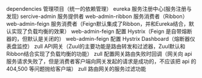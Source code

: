 dependencies 管理项目（统一的依赖管理）
eureka 服务注册中心(服务注册与发现)
sercive-admin 服务提供者
web-admin-ribbon 服务消费者（Ribbon）
web-admin-feign 服务消费者（Feign默认集成了Ribbon，并和Eureka结合，默认实现了负载均衡的效果）
web-admin-feign 配置 Hystrix（Feign 是自带熔断器的，但默认是关闭的）
web-admin-feign 配置 Hystrix Dashboard（熔断器仪表盘监控）
zull API网关（Zuul的主要功能是路由转发和过滤器，Zuul默认和Ribbon结合实现了负载均衡的功能）
zull 配置网关路由失败时回调（网关向 api 服务请求失败了，但是消费者客户端向网关发起的请求是成功的，不应该把 api 的 404,500 等问题抛给客户端）
zull 路由网关的服务过滤功能